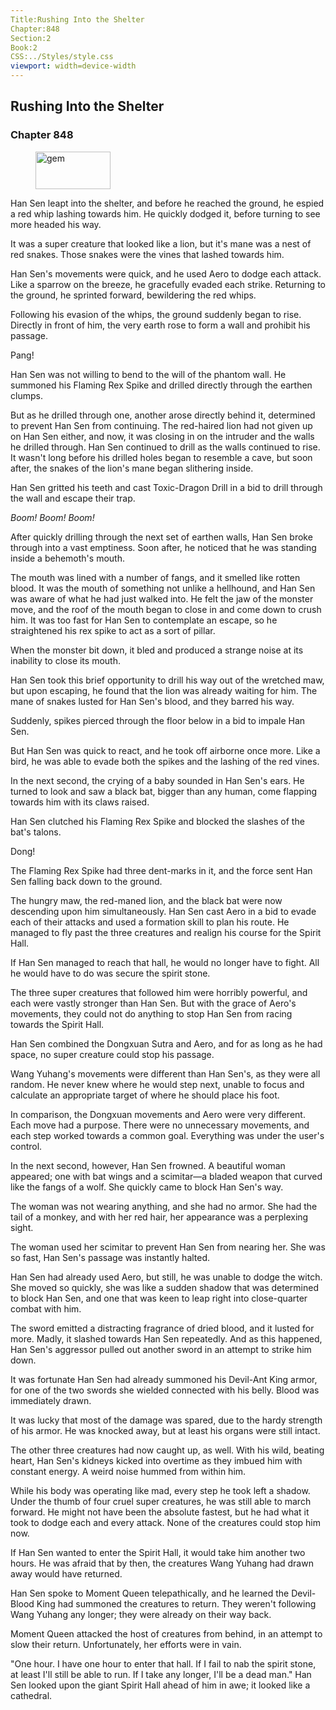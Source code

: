 ```yaml
---
Title:Rushing Into the Shelter 
Chapter:848 
Section:2 
Book:2 
CSS:../Styles/style.css 
viewport: width=device-width
---
```

  
## Rushing Into the Shelter
### Chapter 848
  
<figure>
	<img src="../Images/gem.gif" alt="gem" id="gem" width="120" height="60" />
</figure>
  

  
Han Sen leapt into the shelter, and before he reached the ground, he espied a red whip lashing towards him. He quickly dodged it, before turning to see more headed his way.

It was a super creature that looked like a lion, but it's mane was a nest of red snakes. Those snakes were the vines that lashed towards him.

Han Sen's movements were quick, and he used Aero to dodge each attack. Like a sparrow on the breeze, he gracefully evaded each strike. Returning to the ground, he sprinted forward, bewildering the red whips.

Following his evasion of the whips, the ground suddenly began to rise. Directly in front of him, the very earth rose to form a wall and prohibit his passage.

Pang!

Han Sen was not willing to bend to the will of the phantom wall. He summoned his Flaming Rex Spike and drilled directly through the earthen clumps.

But as he drilled through one, another arose directly behind it, determined to prevent Han Sen from continuing. The red-haired lion had not given up on Han Sen either, and now, it was closing in on the intruder and the walls he drilled through. Han Sen continued to drill as the walls continued to rise. It wasn't long before his drilled holes began to resemble a cave, but soon after, the snakes of the lion's mane began slithering inside.

Han Sen gritted his teeth and cast Toxic-Dragon Drill in a bid to drill through the wall and escape their trap.

*Boom!* *Boom!* *Boom!*

After quickly drilling through the next set of earthen walls, Han Sen broke through into a vast emptiness. Soon after, he noticed that he was standing inside a behemoth's mouth.

The mouth was lined with a number of fangs, and it smelled like rotten blood. It was the mouth of something not unlike a hellhound, and Han Sen was aware of what he had just walked into. He felt the jaw of the monster move, and the roof of the mouth began to close in and come down to crush him. It was too fast for Han Sen to contemplate an escape, so he straightened his rex spike to act as a sort of pillar.

When the monster bit down, it bled and produced a strange noise at its inability to close its mouth.

Han Sen took this brief opportunity to drill his way out of the wretched maw, but upon escaping, he found that the lion was already waiting for him. The mane of snakes lusted for Han Sen's blood, and they barred his way.

Suddenly, spikes pierced through the floor below in a bid to impale Han Sen.

But Han Sen was quick to react, and he took off airborne once more. Like a bird, he was able to evade both the spikes and the lashing of the red vines.

In the next second, the crying of a baby sounded in Han Sen's ears. He turned to look and saw a black bat, bigger than any human, come flapping towards him with its claws raised.

Han Sen clutched his Flaming Rex Spike and blocked the slashes of the bat's talons.

Dong!

The Flaming Rex Spike had three dent-marks in it, and the force sent Han Sen falling back down to the ground.

The hungry maw, the red-maned lion, and the black bat were now descending upon him simultaneously. Han Sen cast Aero in a bid to evade each of their attacks and used a formation skill to plan his route. He managed to fly past the three creatures and realign his course for the Spirit Hall.

If Han Sen managed to reach that hall, he would no longer have to fight. All he would have to do was secure the spirit stone.

The three super creatures that followed him were horribly powerful, and each were vastly stronger than Han Sen. But with the grace of Aero's movements, they could not do anything to stop Han Sen from racing towards the Spirit Hall.

Han Sen combined the Dongxuan Sutra and Aero, and for as long as he had space, no super creature could stop his passage.

Wang Yuhang's movements were different than Han Sen's, as they were all random. He never knew where he would step next, unable to focus and calculate an appropriate target of where he should place his foot.

In comparison, the Dongxuan movements and Aero were very different. Each move had a purpose. There were no unnecessary movements, and each step worked towards a common goal. Everything was under the user's control.

In the next second, however, Han Sen frowned. A beautiful woman appeared; one with bat wings and a scimitar—a bladed weapon that curved like the fangs of a wolf. She quickly came to block Han Sen's way.

The woman was not wearing anything, and she had no armor. She had the tail of a monkey, and with her red hair, her appearance was a perplexing sight.

The woman used her scimitar to prevent Han Sen from nearing her. She was so fast, Han Sen's passage was instantly halted.

Han Sen had already used Aero, but still, he was unable to dodge the witch. She moved so quickly, she was like a sudden shadow that was determined to block Han Sen, and one that was keen to leap right into close-quarter combat with him.

The sword emitted a distracting fragrance of dried blood, and it lusted for more. Madly, it slashed towards Han Sen repeatedly. And as this happened, Han Sen's aggressor pulled out another sword in an attempt to strike him down.

It was fortunate Han Sen had already summoned his Devil-Ant King armor, for one of the two swords she wielded connected with his belly. Blood was immediately drawn.

It was lucky that most of the damage was spared, due to the hardy strength of his armor. He was knocked away, but at least his organs were still intact.

The other three creatures had now caught up, as well. With his wild, beating heart, Han Sen's kidneys kicked into overtime as they imbued him with constant energy. A weird noise hummed from within him.

While his body was operating like mad, every step he took left a shadow. Under the thumb of four cruel super creatures, he was still able to march forward. He might not have been the absolute fastest, but he had what it took to dodge each and every attack. None of the creatures could stop him now.

If Han Sen wanted to enter the Spirit Hall, it would take him another two hours. He was afraid that by then, the creatures Wang Yuhang had drawn away would have returned.

Han Sen spoke to Moment Queen telepathically, and he learned the Devil-Blood King had summoned the creatures to return. They weren't following Wang Yuhang any longer; they were already on their way back.

Moment Queen attacked the host of creatures from behind, in an attempt to slow their return. Unfortunately, her efforts were in vain.

"One hour. I have one hour to enter that hall. If I fail to nab the spirit stone, at least I'll still be able to run. If I take any longer, I'll be a dead man." Han Sen looked upon the giant Spirit Hall ahead of him in awe; it looked like a cathedral.